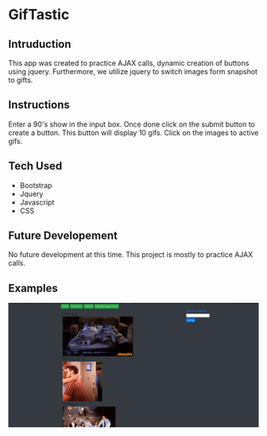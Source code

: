 # GifTastic

## Intruduction

This app was created to practice AJAX calls, dynamic creation of buttons using jquery. Furthermore, we utilize jquery to switch images form snapshot to gifts. 

## Instructions
Enter a 90's show in the input box. Once done click on the submit button to create a button. This button will display 10 gifs. Click on the images to active gifs. 

## Tech Used
* Bootstrap
* Jquery
* Javascript
* CSS
 
 ## Future Developement
 
 No future development at this time. This project is mostly to practice AJAX calls.
 
 ## Examples
 
 ![Front Site](./assets/images/Front.png)
